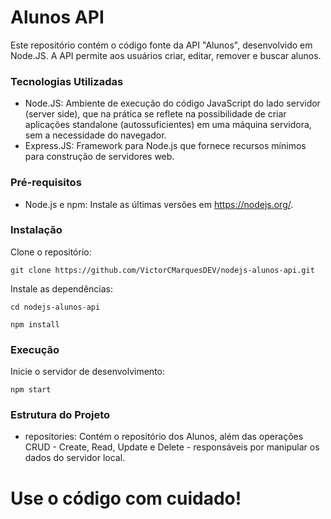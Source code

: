 
# Alunos API

Este repositório contém o código fonte da API "Alunos", desenvolvido em Node.JS. A API permite aos usuários criar, editar, remover e buscar alunos.

### Tecnologias Utilizadas

* Node.JS: Ambiente de execução do código JavaScript do lado servidor (server side), que na prática se reflete na possibilidade de criar aplicações standalone (autossuficientes) em uma máquina servidora, sem a necessidade do navegador.
* Express.JS: Framework para Node.js que fornece recursos mínimos para construção de servidores web.

### Pré-requisitos
* Node.js e npm: Instale as últimas versões em https://nodejs.org/.

### Instalação
Clone o repositório:
```
git clone https://github.com/VictorCMarquesDEV/nodejs-alunos-api.git
```


Instale as dependências:
```
cd nodejs-alunos-api
```
```
npm install
```

### Execução
Inicie o servidor de desenvolvimento:
```
npm start
```

### Estrutura do Projeto
* repositories: Contém o repositório dos Alunos, além das operações CRUD - Create, Read, Update e Delete - responsáveis por manipular os dados do servidor local.

# Use o código com cuidado!
